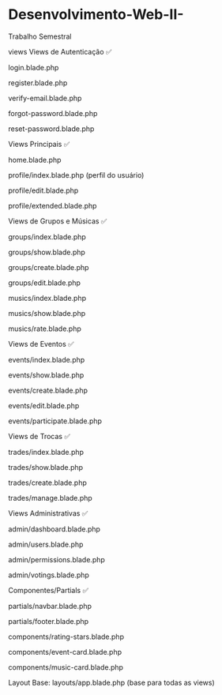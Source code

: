 # Desenvolvimento-Web-II-
Trabalho Semestral

views
Views de Autenticação ✅

login.blade.php

register.blade.php

verify-email.blade.php

forgot-password.blade.php

reset-password.blade.php

Views Principais ✅

home.blade.php

profile/index.blade.php (perfil do usuário)

profile/edit.blade.php

profile/extended.blade.php

Views de Grupos e Músicas ✅

groups/index.blade.php

groups/show.blade.php

groups/create.blade.php

groups/edit.blade.php

musics/index.blade.php

musics/show.blade.php

musics/rate.blade.php

Views de Eventos ✅

events/index.blade.php

events/show.blade.php

events/create.blade.php

events/edit.blade.php

events/participate.blade.php

Views de Trocas ✅

trades/index.blade.php

trades/show.blade.php

trades/create.blade.php

trades/manage.blade.php

Views Administrativas ✅

admin/dashboard.blade.php

admin/users.blade.php

admin/permissions.blade.php

admin/votings.blade.php

Componentes/Partials ✅

partials/navbar.blade.php

partials/footer.blade.php

components/rating-stars.blade.php

components/event-card.blade.php

components/music-card.blade.php

Layout Base:
layouts/app.blade.php (base para todas as views)